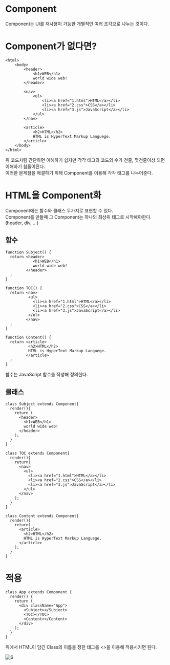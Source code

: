 # Component
Component는 UI를 재사용이 가능한 개별적인 여러 조각으로 나누는 것이다.

# Component가 없다면?
```
<html>
    <body>
        <header>
            <h1>WEB</h1>
            world wide web!
        </header>

        <nav>
            <ul>
                <li><a href="1.html">HTML</a></li>
                <li><a href="2.css">CSS</a></li>
                <li><a href="3.js">JavaScript</a></li>
            </ul>
        </nav>

        <article>
            <h2>HTML</h2>
            HTML is HyperText Markup Languege.
        </article>
    </body>
</html>
```
위 코드처럼 간단하면 이해하기 쉽지만 각각 태그의 코드의 수가 천줄, 몇천줄이상 되면 이해하기 힘들어진다.  
이러한 문제점을 해결하기 위해 Component를 이용해 각각 태그를 나누어준다.

# HTML을 Component화
Component에는 함수와 클래스 두가지로 표현할 수 있다.  
Component를 만들때 그 Component는 하나의 최상위 태그로 시작해야한다. (header, div, ...)

## 함수
```
function Subject() {
  return <header>
            <h1>WEB</h1>
            world wide web!
         </header>
  ;
}

function TOC() {
  return <nav>
          <ul>
            <li><a href="1.html">HTML</a></li>
            <li><a href="2.css">CSS</a></li>
            <li><a href="3.js">JavaScript</a></li>
          </ul>
         </nav>
  ;
}

function Content() {
  return <article>
          <h2>HTML</h2>
          HTML is HyperText Markup Languege.
         </article>
  ;
}
```
함수는 JavaScript 함수를 작성해 정의한다.  

## 클래스
```
class Subject extends Component{
  render(){
    return (
      <header>
        <h1>WEB</h1>
        world wide web!
      </header>
    );
  }
}

class TOC extends Component{
  render(){
    return(
      <nav>
        <ul>
          <li><a href="1.html">HTML</a></li>
          <li><a href="2.css">CSS</a></li>
          <li><a href="3.js">JavaScript</a></li>
        </ul>
      </nav>
    );
  }
}

class Content extends Component{
  render(){
    return(
      <article>
        <h2>HTML</h2>
        HTML is HyperText Markup Languege.
      </article>
    );
  }
}
```
# 적용
```
class App extends Component {
  render() {
    return (
      <div className="App">
        <Subject></Subject>
        <TOC></TOC>
        <Content></Content>
      </div>
    );
  }
}
```
위에서 HTML이 담긴 Class의 이름을 정한 태그를 <>을 이용해 적용시키면 된다.

![6](https://user-images.githubusercontent.com/73509513/167335107-79c870fd-2bd7-425d-9d8a-cf0e8bc5a9c0.PNG)
